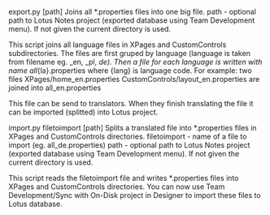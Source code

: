 export.py [path]
Joins all *.properties files into one big file.
path - optional path to Lotus Notes project (exported database using Team Development menu). If not given the current directory is used.

This script joins all language files in XPages and CustomControls subdirectories.
The files are first gruped by language (language is taken from filename eg. _en, _pl, _de).
Then a file for each language is written with name all_{la}.properties where {lang} is language code.
For example: two files
XPages/home_en.properties
CustomControls/layout_en.properties
are joined into all_en.properties

This file can be send to translators. When they finish translating the file it can be imported (splitted) into Lotus project.

import.py filetoimport [path]
Splits a translated file into *.properties files in XPages and CustomControls directories.
filetoimport - name of a file to import (eg. all_de.properties)
path - optional path to Lotus Notes project (exported database using Team Development menu). If not given the current directory is used.

This script reads the filetoimport file and writes *.properties files into XPages and CustomControls directories. You can now use Team Development/Sync with On-Disk project in Designer to import these files to Lotus database.
